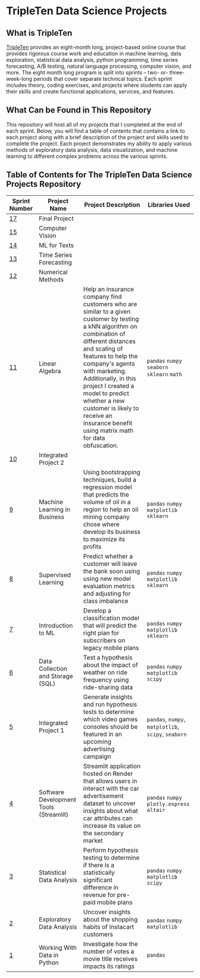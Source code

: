 # TripleTen Data Science Projects

## What is TripleTen 
[TripleTen](https://tripleten.com/data-science/) provides an eight-month long, project-based online course that provides rigorous course work and education in machine learning, data exploration, statistical data analysis, python programming, time series forecasting, A/B testing, natural language processing, computer vision, and more. The eight month long program is split into sprints – two- or- three-week-long periods that cover separate technical topics. Each sprint includes theory, coding exercises, and projects where students can apply their skills and create functional applications, services, and features. 

## What Can be Found in This Repository
This repository will host all of my projects that I completed at the end of each sprint. Below, you will find a table of contents that contains a link to each project along with a brief description of the project and skills used to complete the project. Each project demonstrates my ability to apply various methods of exploratory data analysis, data visualization, and machine learning to different complex problems across the various sprints. 

## Table of Contents for The TripleTen Data Science Projects Repository
| Sprint Number                                                                                                                                  | Project Name                           | Project Description                                                                                                                                                                                                                                                                                                                                                                    | Libraries Used                                      |
|------------------------------------------------------------------------------------------------------------------------------------------------|----------------------------------------|----------------------------------------------------------------------------------------------------------------------------------------------------------------------------------------------------------------------------------------------------------------------------------------------------------------------------------------------------------------------------------------|-----------------------------------------------------|
| [17](https://github.com/brandon-levan/TripleTen-Data-Science-Projects/tree/main/Sprint%2017%20-%20Final%20Project)                             | Final Project                          |                                                                                                                                                                                                                                                                                                                                                                                        |                                                     |
| [15](https://github.com/brandon-levan/TripleTen-Data-Science-Projects/tree/main/Sprint%2015%20-%20Computer%20Vision)                           | Computer Vision                        |                                                                                                                                                                                                                                                                                                                                                                                        |                                                     |
| [14](https://github.com/brandon-levan/TripleTen-Data-Science-Projects/tree/main/Sprint%2014%20-%20ML%20for%20Texts)                            | ML for Texts                           |                                                                                                                                                                                                                                                                                                                                                                                        |                                                     |
| [13](https://github.com/brandon-levan/TripleTen-Data-Science-Projects/tree/main/Sprint%2013%20-%20Time%20Series)                               | Time Series Forecasting                |                                                                                                                                                                                                                                                                                                                                                                                        |                                                     |
| [12](https://github.com/brandon-levan/TripleTen-Data-Science-Projects/tree/main/Sprint%2012%20-%20Numerical%20Methods)                         | Numerical Methods                      |                                                                                                                                                                                                                                                                                                                                                                                        |                                                     |
| [11](https://github.com/brandon-levan/TripleTen-Data-Science-Projects/tree/main/Sprint%2011%20-%20Linear%20Algebra)                            | Linear Algebra                         | Help an insurance company find customers who are similar to a given customer by testing a kNN algorithm on combination of different distances and scaling of features to help the company's agents with marketing. Additionally, in this project I created a model to predict whether a new customer is likely to receive an insurance benefit using matrix math for data obfuscation. | `pandas` `numpy` `seaborn` `sklearn` `math`         |
| [10](https://github.com/brandon-levan/TripleTen-Data-Science-Projects/tree/main/Sprint%2010%20-%20Integrated%20Project%202)                    | Integrated Project 2                   |                                                                                                                                                                                                                                                                                                                                                                                        |                                                     |
| [9](https://github.com/brandon-levan/TripleTen-Data-Science-Projects/tree/main/Sprint%2009%20-%20Machine%20Learning%20in%20Business)           | Machine Learning in Business           | Using bootstrapping techniques, build a regression model that predicts the volume of oil in a region to help an oil mining company chose where develop its business to maximize its profits                                                                                                                                                                                            | `pandas` `numpy` `matplotlib` `sklearn`             |
| [8](https://github.com/brandon-levan/TripleTen-Data-Science-Projects/tree/main/Sprint%2008%20-%20Surpervised%20Learning)                       | Supervised Learning                    | Predict whether a customer will leave the bank soon using using new model evaluation metrics and adjusting for class imbalance                                                                                                                                                                                                                                                         | `pandas` `numpy` `matplotlib` `sklearn`             |
| [7](https://github.com/brandon-levan/TripleTen-Data-Science-Projects/tree/main/Sprint%2007%20-%20Introduction%20to%20ML)                       | Introduction to ML                     | Develop a classification model that will predict the right plan for subscribers on legacy mobile plans                                                                                                                                                                                                                                                                                 | `pandas` `numpy` `matplotlib` `sklearn`             |
| [6](https://github.com/brandon-levan/TripleTen-Data-Science-Projects/tree/main/Sprint%2006%20-%20Data%20Collection%20and%20Storage%20(SQL))    | Data Collection and Storage (SQL)      | Test a hypothesis about the impact of weather on ride frequency using ride-sharing data                                                                                                                                                                                                                                                                                                | `pandas` `numpy` `matplotlib` `scipy`               |
| [5](https://github.com/brandon-levan/TripleTen-Data-Science-Projects/tree/main/Sprint%2005%20-%20Integrated%20Project%201)                     | Integrated Project 1                   | Generate insights and run hypothesis tests to determine which video games consoles should be featured in an upcoming advertising campaign                                                                                                                                                                                                                                              | `pandas`, `numpy`, `matplotlib`, `scipy`, `seaborn` |
| [4](https://github.com/brandon-levan/TripleTen-Data-Science-Projects/tree/main/Sprint%2004%20-%20Software%20Development%20Tools%20(Streamlit)) | Software Development Tools (Streamlit) | Streamlit application hosted on Render that allows users in interact with the car advertisement dataset to uncover insights about what car attributes can increase its value on the secondary market                                                                                                                                                                                   | `pandas` `numpy` `plotly.express` `altair`          |
| [3](https://github.com/brandon-levan/TripleTen-Data-Science-Projects/tree/main/Sprint%2003%20-%20Statistical%20Data%20Analysis)                | Statistical Data Analysis              | Perform hypothesis testing to determine if there is a statistically significant difference in revenue for pre-paid mobile plans                                                                                                                                                                                                                                                        | `pandas` `numpy` `matplotlib` `scipy`               |
| [2](https://github.com/brandon-levan/TripleTen-Data-Science-Projects/tree/main/Sprint%2002%20-%20Exploratory%20Data%20Analysis%20(EDA))        | Exploratory Data Analysis              | Uncover insights about the shopping habits of Instacart customers                                                                                                                                                                                                                                                                                                                      | `pandas` `numpy` `matplotlib`                       |
| [1](https://github.com/brandon-levan/TripleTen-Data-Science-Projects/tree/main/Sprint%2001%20-%20Working%20With%20Data%20in%20Python)          | Working With Data in Python            | Investigate how the number of votes a movie title receives impacts its ratings                                                                                                                                                                                                                                                                                                         | `pandas`                                            |
